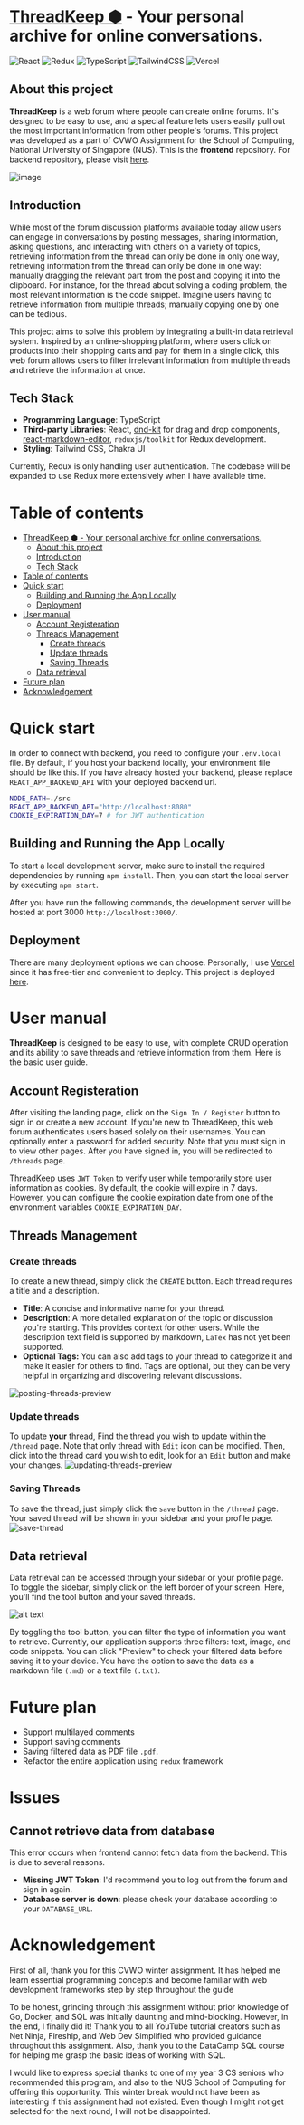 # [ThreadKeep ⬢](https://threadkeep-frontend.vercel.app) - Your personal archive for online conversations.
![React](https://img.shields.io/badge/react-%2320232a.svg?style=for-the-badge&logo=react&logoColor=%2361DAFB)
![Redux](https://camo.githubusercontent.com/e295d0d1e6177be7fea7a386b987eb60077135419f901c302c2d1d327528b776/68747470733a2f2f696d672e736869656c64732e696f2f62616467652f72656475782d2532333539336438382e7376673f7374796c653d666f722d7468652d6261646765266c6f676f3d7265647578266c6f676f436f6c6f723d7768697465)
![TypeScript](https://img.shields.io/badge/typescript-%23007ACC.svg?style=for-the-badge&logo=typescript&logoColor=white)
![TailwindCSS](https://img.shields.io/badge/tailwindcss-%2338B2AC.svg?style=for-the-badge&logo=tailwind-css&logoColor=white)
![Vercel](https://img.shields.io/badge/Vercel-000000?style=for-the-badge&logo=vercel&logoColor=white)

## About this project
**ThreadKeep** is a web forum where people can create online forums. It's designed to be easy to use, and a special feature lets users easily pull out the most important information from other people's forums. This project was developed as a part of CVWO Assignment for the School of Computing, National University of Singapore (NUS). This is the **frontend** repository. For backend repository, please visit [here](https://github.com/CATISNOTSODIUM/threadkeep-backend).


![image](https://github.com/user-attachments/assets/322d47cf-cae9-46fd-aa9e-14720a3b7f7b)

## Introduction
While most of the forum discussion platforms available today allow users can engage in conversations by posting messages, sharing information, asking questions, and interacting with others on a variety of topics, retrieving information from the thread can only be done in only one way, retrieving information from the thread can only be done in one way: manually dragging the relevant part from the post and copying it into the clipboard. For instance, for the thread about solving a coding problem, the most relevant information is the code snippet. Imagine users having to retrieve information from multiple threads; manually copying one by one can be tedious.

This project aims to solve this problem by integrating a built-in data retrieval system. Inspired by an online-shopping platform, where users click on products into their shopping carts and pay for them in a single click, this web forum allows users to filter irrelevant information from multiple threads and retrieve the information at once. 

## Tech Stack
- **Programming Language**: TypeScript
- **Third-party Libraries**: React, [dnd-kit](https://dndkit.com/) for drag and drop components,  [react-markdown-editor](https://uiwjs.github.io/react-markdown-editor/), `reduxjs/toolkit` for Redux development.
- **Styling**: Tailwind CSS, Chakra UI

Currently, Redux is only handling user authentication. The codebase will be expanded to use Redux more extensively when I have available time.

# Table of contents
- [ThreadKeep ⬢ - Your personal archive for online conversations.](#threadkeep----your-personal-archive-for-online-conversations)
  - [About this project](#about-this-project)
  - [Introduction](#introduction)
  - [Tech Stack](#tech-stack)
- [Table of contents](#table-of-contents)
- [Quick start](#quick-start)
  - [Building and Running the App Locally](#building-and-running-the-app-locally)
  - [Deployment](#deployment)
- [User manual](#user-manual)
  - [Account Registeration](#account-registeration)
  - [Threads Management](#threads-management)
    - [Create threads](#create-threads)
    - [Update threads](#update-threads)
    - [Saving Threads](#saving-threads)
  - [Data retrieval](#data-retrieval)
- [Future plan](#future-plan)
- [Acknowledgement](#acknowledgement)

# Quick start
In order to connect with backend, you need to configure your `.env.local` file.
By default, if you host your backend locally, your environment file should be like this.
If you have already hosted your backend, please replace `REACT_APP_BACKEND_API` with your deployed backend url.
```bash
NODE_PATH=./src
REACT_APP_BACKEND_API="http://localhost:8080"
COOKIE_EXPIRATION_DAY=7 # for JWT authentication
```
## Building and Running the App Locally
To start a local development server, make sure to install the required dependencies by running `npm install`. Then, you can start the local server by executing `npm start`.

After you have run the following commands, the development server will be hosted at port 3000 `http://localhost:3000/`. 

## Deployment
There are many deployment options we can choose. Personally, I use [Vercel](https://vercel.com) since it has free-tier and convenient to deploy. This project is deployed [here](https://threadkeep-frontend.vercel.app).
# User manual
**ThreadKeep** is designed to be easy to use, with complete CRUD operation and its ability to save threads and retrieve information from them. Here is the basic user guide.
## Account Registeration
After visiting the landing page, click on the `Sign In / Register` button to sign in or create a new account. If you're new to ThreadKeep, this web forum authenticates users based solely on their usernames. You can optionally enter a password for added security. Note that you must sign in to view other pages. After you have signed in, you will be redirected to `/threads` page.

ThreadKeep uses `JWT Token` to verify user while temporarily store user information as cookies. By default, the cookie will expire in 7 days. However, you can configure the cookie expiration date from one of the environment variables `COOKIE_EXPIRATION_DAY`.

## Threads Management
### Create threads
To create a new thread, simply click the `CREATE` button. Each thread requires a title and a description.

- **Title**: A concise and informative name for your thread.
- **Description**: A more detailed explanation of the topic or discussion you're starting. This provides context for other users. While the description text field is supported by markdown, `LaTex` has not yet been supported.
- **Optional Tags:** You can also add tags to your thread to categorize it and make it easier for others to find. Tags are optional, but they can be very helpful in organizing and discovering relevant discussions.

![posting-threads-preview](figure/thread-create.png)
### Update threads
To update **your** thread, Find the thread you wish to update within the `/thread` page. Note that only thread with `Edit` icon can be modified. Then, click into the thread card you wish to edit, look for an `Edit` button and make your changes.
![updating-threads-preview](figure/thread-update.png)
### Saving Threads
To save the thread, just simply click the `save` button in the `/thread` page. Your saved thread will be shown in your sidebar and your profile page.
![save-thread](figure/save-thread.png) 

## Data retrieval
Data retrieval can be accessed through your sidebar or your profile page. To toggle the sidebar, simply click on the left border of your screen. Here, you'll find the tool button and your saved threads.

![alt text](figure/side-bar.png)

By toggling the tool button, you can filter the type of information you want to retrieve. Currently, our application supports three filters: text, image, and code snippets. You can click "Preview" to check your filtered data before saving it to your device. You have the option to save the data as a markdown file `(.md)` or a text file `(.txt)`.

# Future plan
- Support multilayed comments
- Support saving comments
- Saving filtered data as PDF file `.pdf`.
- Refactor the entire application using `redux` framework

# Issues
## Cannot retrieve data from database
This error occurs when frontend cannot fetch data from the backend. This is due to several reasons.
- **Missing JWT Token**: I'd recommend you to log out from the forum and sign in again.
- **Database server is down**: please check your database according to your `DATABASE_URL`.

# Acknowledgement
First of all, thank you for this CVWO winter assignment. It has helped me learn essential programming concepts and become familiar with web development frameworks step by step throughout the guide

To be honest, grinding through this assignment without prior knowledge of Go, Docker, and SQL was initially daunting and mind-blocking. However, in the end, I finally did it! Thank you to all YouTube tutorial creators such as Net Ninja, Fireship, and Web Dev Simplified who provided guidance throughout this assignment. Also, thank you to the DataCamp SQL course for helping me grasp the basic ideas of working with SQL.

I would like to express special thanks to one of my year 3 CS seniors who recommended this program, and also to the NUS School of Computing for offering this opportunity. This winter break would not have been as interesting if this assignment had not existed. Even though I might not get selected for the next round, I will not be disappointed.
